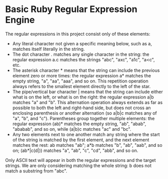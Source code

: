 # Basic Ruby Regular Expression Engine

The regular expressions in this project consist only of these elements:

- Any literal character not given a specific meaning below, such as a, matches itself literally in the string.
- The dot character . matches any single character in the string: the regular expression a.c matches the strings "abc", "axc", "a1c", "a<c", etc.
- The asterisk character \* means that the string can include the previous element zero or more times: the regular expression a\* matches the empty string, "a", "aa", "aaa", and so on. This repetition operation always refers to the smallest element directly to the left of the star.
- The pipe/vertical bar character | means that the string can include either what is on the left, or what is on the right: the regular expression a|b matches "a" and "b". This alternation operation always extends as far as possible to both the left and right-hand side, but does not cross an enclosing parenthesis or another alternation (so a|b|c matches any of "a", "b", and "c").
Parentheses group together multiple elements: the regular expression (ab)* matches the empty string, "ab", "abab", "ababab", and so on, while (a|b)c matches "ac" and "bc".
- Any two elements next to one another match any string where the start of the string is matched by the first element, and the next element matches the rest: ab matches "ab"; a\*b matches "b", "ab", "aab", and so on; (ab*|c(d|)) matches "a", "ab", "c", "cd", "abb", and so on.

Only ASCII text will appear in both the regular expressions and the target strings. We are only considering matching the whole string: b does not match a substring from "abc".
